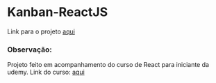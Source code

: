 # Kanban-ReactJS
Link para o projeto [aqui](https://iezlfc.csb.app/)

### Observação:
Projeto feito em acompanhamento do curso de React para iniciante da udemy.
Link do curso: [aqui](https://www.udemy.com/course/react-para-iniciantes-free/learn/lecture/22831699?start=15#overview)

